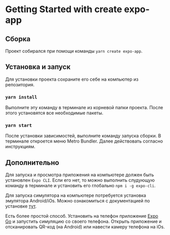 # Getting Started with create expo-app

## Сборка

Проект собирался при помощи команды `yarn create expo-app`.

## Установка и запуск

Для установки проекта сохраните его себе на компьютер из репозитория.

### `yarn install`

Выполните эту команду в терминале из корневой папки проекта. После этого установятся все необходимые пакеты.

### `yarn start`

После установки зависимостей, выполните команду запуска сборки. В терминале откроется меню Metro Bundler. Далее действовать согласно инструкциям.

## Дополнительно

Для запуска и просмотра приложения на компьютере должен быть установлен `Expo CLI`.
Если его нет, то можно выполнить слудующую команду в терминале и установить его глобально `npm i -g expo-cli`.

Для запуска симулятора на компьютере потребуется установка эмулятора Android/iOs. Можно ознакомиться с документацией по установке [тут](https://reactnative.dev/docs/environment-setup?guide=native).

Есть более простой способ. Установить на телефон приложение [Expo Go](https://expo.dev/client) и запустить симуляцию со своего телефона. Открыть приложение и отсканировать QR-код (на Android) или навести камеру телефона на iOs.
